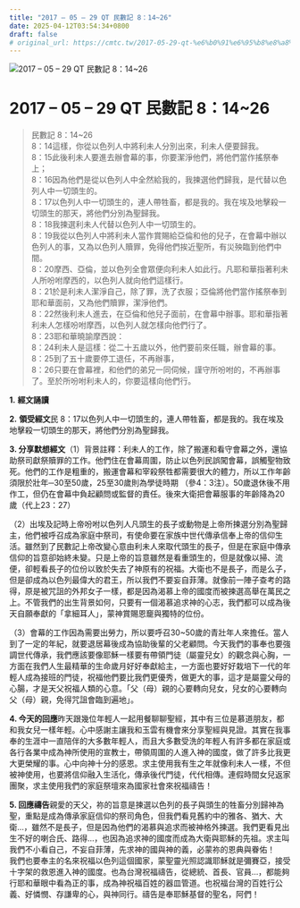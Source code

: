 ```yaml
---
title: "2017 – 05 – 29 QT 民數記 8：14~26"
date: 2025-04-12T03:54:34+0800
draft: false
# original_url: https://cmtc.tw/2017-05-29-qt-%e6%b0%91%e6%95%b8%e8%a8%98-8%ef%bc%9a1426
---
```


![2017 – 05 – 29 QT 民數記 8：14~26](/images/qt.jpg   "2017 – 05 – 29 QT 民數記 8：14~26")

# 2017 – 05 – 29 QT 民數記 8：14~26

> 民數記 8：14~26  
> 8：14這樣，你從以色列人中將利未人分別出來，利未人便要歸我。  
> 8：15此後利未人要進去辦會幕的事，你要潔淨他們，將他們當作搖祭奉上；  
> 8：16因為他們是從以色列人中全然給我的，我揀選他們歸我，是代替以色列人中一切頭生的。  
> 8：17以色列人中一切頭生的，連人帶牲畜，都是我的。我在埃及地擊殺一切頭生的那天，將他們分別為聖歸我。  
> 8：18我揀選利未人代替以色列人中一切頭生的。  
> 8：19我從以色列人中將利未人當作賞賜給亞倫和他的兒子，在會幕中辦以色列人的事，又為以色列人贖罪，免得他們挨近聖所，有災殃臨到他們中間。  
> 8：20摩西、亞倫，並以色列全會眾便向利未人如此行。凡耶和華指著利未人所吩咐摩西的，以色列人就向他們這樣行。  
> 8：21於是利未人潔淨自己，除了罪，洗了衣服；亞倫將他們當作搖祭奉到耶和華面前，又為他們贖罪，潔淨他們。  
> 8：22然後利未人進去，在亞倫和他兒子面前，在會幕中辦事。耶和華指著利未人怎樣吩咐摩西，以色列人就怎樣向他們行了。  
> 8：23耶和華曉諭摩西說：  
> 8：24利未人是這樣：從二十五歲以外，他們要前來任職，辦會幕的事。  
> 8：25到了五十歲要停工退任，不再辦事，  
> 8：26只要在會幕裡，和他們的弟兄一同伺候，謹守所吩咐的，不再辦事了。至於所吩咐利未人的，你要這樣向他們行。

**1.** **經文誦讀**

**2.** **領受經文**民 8：17以色列人中一切頭生的，連人帶牲畜，都是我的。我在埃及地擊殺一切頭生的那天，將他們分別為聖歸我。

**3. 分享默想經文**（1）背景註釋：利未人的工作，除了搬運和看守會幕之外，還協助祭司獻祭贖罪的工作。他們住在會幕周圍，防止以色列民誤闖會幕，誤觸聖物致死。他們的工作是粗重的，搬運會幕和宰殺祭牲都需要很大的體力，所以工作年齡須限於壯年─30至50歲，25至30歲則為學徒時期 （參4：3注）。50歲退休後不用作工，但仍在會幕中負起顧問或監督的責任。後來大衛把會幕服事的年齡降為20歲（代上23：27）

（2）出埃及記時上帝吩咐以色列人凡頭生的長子或動物是上帝所揀選分別為聖歸主，他們被呼召成為家庭中祭司，有使命要在家族中世代傳承信奉上帝的信仰生活。雖然到了民數記上帝改變心意由利未人來取代頭生的長子，但是在家庭中傳承信仰的旨意卻始終未變。只是上帝的旨意雖然是看重頭生的，但是就像以掃、流便，卻輕看長子的位份以致於失去了神原有的祝福。大衛也不是長子，而是么子，但是卻成為以色列最偉大的君王，所以我們不要妄自菲薄。就像前一陣子查考的路得，原是被咒詛的外邦女子一樣，都是因為渴慕上帝的國度而被揀選高舉在萬民之上。不管我們的出生背景如何，只要有一個渴慕追求神的心志，我們都可以成為後天自願奉獻的「拿細耳人」，蒙神賞賜恩竉與獨特的位份。

（3）會幕的工作因為需要出勞力，所以要呼召30~50歲的青壯年人來擔任。當人到了一定的年紀，就要退居幕後成為協助後輩的父老顧問。今天我們的事奉也要強調世代傳承，我們應該要像耶穌一樣要有帶領門徒（屬靈兒女）的觀念與心胸，一方面在我們人生最精華的生命歲月好好奉獻給主，一方面也要好好栽培下一代的年輕人成為接班的門徒，祝福他們要比我們更優秀，做更大的事，這才是屬靈父母的心腸，才是天父祝福人類的心意。「父（母）親的心要轉向兒女，兒女的心要轉向父（母）親，免得咒詛會臨到遍地」。

**4. 今天的回應**昨天跟幾位年輕人一起用餐聊聊聖經，其中有三位是慕道朋友，都和我女兒一樣年輕。心中感謝主讓我和玉雲有機會來分享聖經與見證。其實在我事奉的生涯中一直陪伴的大多數年輕人，而且大多數受洗的年輕人有許多都在家庭或各行各業中成為神所使用的宣教士，帶領周圍的人進入神的國度，做了許多比我更大更榮耀的事。心中向神十分的感恩。求主使用我有生之年就像利未人一樣，不但被神使用，也要將信仰融入生活化，傳承後代門徒，代代相傳。連假時間女兒返家團聚，求主使用我們的家庭祭壇來為國家社會來祝福禱告！

**5. 回應禱告**親愛的天父，祢的旨意是揀選以色列的長子與頭生的牲畜分別歸神為聖，重點是成為傳承家庭信仰的祭司角色，但我們看見舊約中的雅各、猶大、大衛…，雖然不是長子，但是因為他們的渴慕與追求而被神格外揀選。我們更看見出生不好的喇合氏、路得…，也因為追求神的國度而成為大衛與耶穌的先祖。求主叫我們不小看自己，不妄自菲薄，先求神的國與神的義，必蒙祢的恩典與眷佑！  
我們也要奉主的名來祝福以色列這個國家，蒙聖靈光照認識耶穌就是彌賽亞，接受十字架的救恩進入神的國度。也為台灣祝福禱告，從總統、首長、官員…，都能夠行耶和華眼中看為正的事，成為神祝福百姓的器皿管道。也祝福台灣的百姓行公義、好憐憫、存謙卑的心，與神同行。禱告是奉耶穌基督的聖名，阿們！